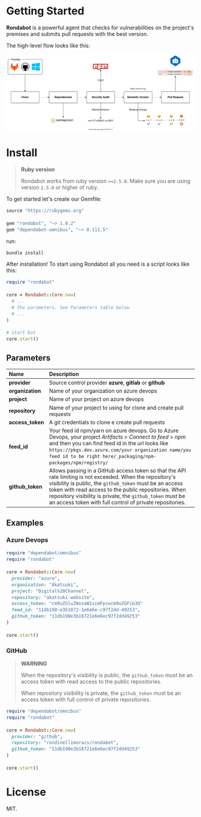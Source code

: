 # Getting Started

**Rondabot** is a powerful agent that checks for vulnerabilities on the project's premises and submits pull requests with the best version.

The high-level flow looks like this:

<p align="center">
  <img src="resources/flow.svg" alt="Rondabot architecture">
</p>

# Install

> **Ruby version**
>
> Rondabot works from ruby version `>=2.5.0`.
> Make sure you are using version `2.5.0` or higher of ruby.

To get started let's create our Gemfile:

```ruby
source "https://rubygems.org"

gem "rondabot", "~> 1.0.2"
gem "dependabot-omnibus", "~> 0.111.5"
```

run:

```bash
bundle install
```

After installation! To start using Rondabot all you need is a script looks like this:

```ruby
require "rondabot"

core = Rondabot::Core.new(
  # ...
  # the parameters. See Parameters table below
  # ...
)

# start bot
core.start()
```

## Parameters

| Name | Description |
|:------|:------|
| **provider** | Source control provider **azure**, **gitlab** or **github** |
| **organization** | Name of your organization on azure devops |
| **project** | Name of your project on azure devops |
| **repository** | Name of your project to using for clone and create pull requests |
| **access_token** | A git credentials to clone e create pull requests |
| **feed_id** | Your feed id npm/yarn on azure devops. Go to Azure Devops, your project _Artifacts_ > _Connect to feed_ > _npm_ and then you can find feed id in the url looks like `https://pkgs.dev.azure.com/your organization name/you feed id to be right here/_packaging/npm-packages/npm/registry/` |
| **github_token** | Allows passing in a GitHub access token so that the API rate limiting is not exceeded. When the repository's visibility is public, the `github_token` must be an access token with read access to the public repositories. When repository visibility is private, the `github_token` must be an access token with full control of private repositories. |

## Examples

### Azure Devops

```ruby
require "dependabot/omnibus"
require "rondabot"

core = Rondabot::Core.new(
  provider: "azure",
  organization: "Akatsuki",
  project: "Digital%20Channel",
  repository: "akatsuki-website",
  access_token: "cm9uZGluZWxsaW1vcmFpcwcm9uZGFib3Q"
  feed_id: "11db190-e3b1872-1e6e6e-c97f2dd-49253",
  github_token: "11db190e3b18721e6e6ec97f2dd49253"
)

core.start()
```

### GitHub

> **WARNING**
>
> When the repository's visibility is public, the `github_token` must be an access token with read access to the public repositories.
>
> When repository visibility is private, the `github_token` must be an access token with full control of private repositories.

```ruby
require "dependabot/omnibus"
require "rondabot"

core = Rondabot::Core.new(
  provider: "github",
  repository: "rondinellimorais/rondabot",
  github_token: "11db190e3b18721e6e6ec97f2dd49253"
)

core.start()
```

# License

MIT.